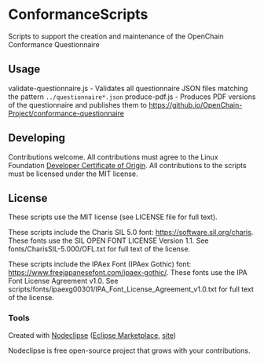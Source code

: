 # ConformanceScripts
Scripts to support the creation and maintenance of the OpenChain Conformance Questionnaire


## Usage
validate-questionnaire.js - Validates all questionnaire JSON files matching the pattern `../questionnaire*.json`
produce-pdf.js - Produces PDF versions of the questionnaire and publishes them to https://github.io/OpenChain-Project/conformance-questionnaire


## Developing
Contributions welcome.  All contributions must agree to the Linux Foundation [Developer Certificate of Origin](https://developercertificate.org/).  All contributions to the scripts must be licensed under the MIT license.

## License
These scripts use the MIT license (see LICENSE file for full text).

These scripts include the Charis SIL 5.0 font: https://software.sil.org/charis.  These fonts use the SIL OPEN FONT LICENSE Version 1.1.  See fonts/CharisSIL-5.000/OFL.txt for full text of the license. 

These scripts include the IPAex Font (IPAex Gothic) font: https://www.freejapanesefont.com/ipaex-gothic/.  These fonts use the IPA Font License Agreement v1.0.  See scripts/fonts/ipaexg00301/IPA_Font_License_Agreement_v1.0.txt for full text of the license. 

### Tools

Created with [Nodeclipse](https://github.com/Nodeclipse/nodeclipse-1)
 ([Eclipse Marketplace](http://marketplace.eclipse.org/content/nodeclipse), [site](http://www.nodeclipse.org))   

Nodeclipse is free open-source project that grows with your contributions.
